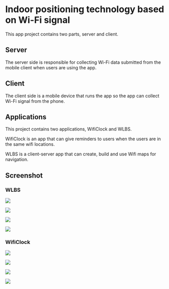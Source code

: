 # Indoor positioning technology based on Wi-Fi signal

This app project contains two parts, server and client. 

## Server

The server side is responsible for collecting Wi-Fi data submitted from the mobile client when users are using the app. 

## Client

The client side is a mobile device that runs the app so the app can collect Wi-Fi signal from the phone. 

## Applications

This project contains two applications, WifiClock and WLBS. 

WifiClock is an app that can give reminders to users when the users are in the same wifi locations.

WLBS is a client-server app that can create, build and use Wifi maps for navigation. 

## Screenshot

### WLBS

![](images/slide1.png)

![](images/slide2.png)

![](images/slide3.png)

![](images/slide4.png)

### WifiClock

![](images/wificlock/1.png)

![](images/wificlock/2.png)

![](images/wificlock/3.png)

![](images/wificlock/4.png)



